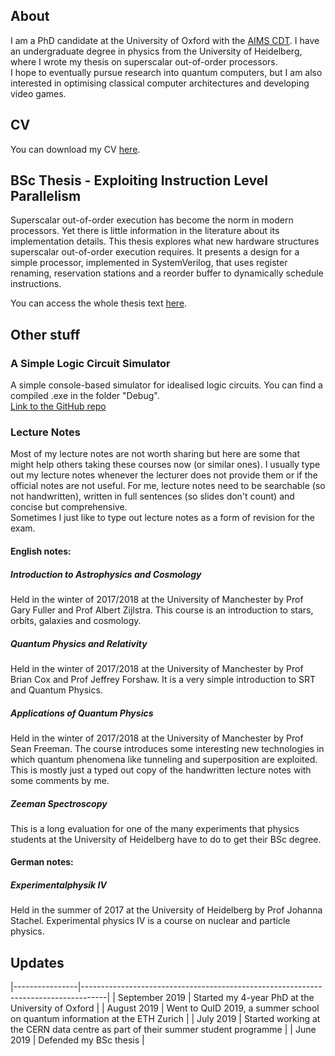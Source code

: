 ## About

I am a PhD candidate at the University of Oxford with the [AIMS CDT](aims.robots.ox.ac.uk). I have an undergraduate degree in physics from the University of Heidelberg, where I wrote my thesis on superscalar out-of-order processors. <br>
I hope to eventually pursue research into quantum computers, but I am also interested in optimising classical computer architectures and developing video games. <br>


## CV

You can download my CV [here](https://github.com/amanda-matthes/amanda-matthes.github.io/blob/master/docs/CV/cv.pdf). <br>


## BSc Thesis - Exploiting Instruction Level Parallelism

Superscalar out-of-order execution has become the norm in modern processors. Yet there is little information in the literature about its implementation details. This thesis explores what new hardware structures superscalar out-of-order execution requires. It presents a design for a simple processor, implemented in SystemVerilog, that uses register renaming, reservation stations and a reorder buffer to dynamically schedule instructions. <br>

You can access the whole thesis text [here](https://github.com/amanda-matthes/amanda-matthes.github.io/blob/master/docs/bachelor.pdf). <br>


## Other stuff

### A Simple Logic Circuit Simulator 

A simple console-based simulator for idealised logic circuits. You can find a compiled .exe in the folder "Debug". <br>
[Link to the GitHub repo](https://github.com/amanda-matthes/A-Simple-Logic-Circuit-Simulator) <br>


### Lecture Notes
Most of my lecture notes are not worth sharing but here are some that might help others taking these courses now (or similar ones).
I usually type out my lecture notes whenever the lecturer does not provide them or if the official notes are not useful. For me, lecture notes need to be searchable (so not handwritten), written in full sentences (so slides don't count) and concise but comprehensive. <br>
Sometimes I just like to type out lecture notes as a form of revision for the exam. <br>

#### English notes:

##### Introduction to Astrophysics and Cosmology
Held in the winter of 2017/2018 at the University of Manchester by Prof Gary Fuller and Prof Albert Zijlstra. This course is an introduction to stars, orbits, galaxies and cosmology.<br>

##### Quantum Physics and Relativity
Held in the winter of 2017/2018 at the University of Manchester by Prof Brian Cox and Prof Jeffrey Forshaw. It is a very simple introduction to SRT and Quantum Physics.<br>

##### Applications of Quantum Physics
Held in the winter of 2017/2018 at the University of Manchester by Prof Sean Freeman. The course introduces some interesting new technologies in which quantum phenomena like tunneling and superposition are exploited. This is mostly just a typed out copy of the handwritten lecture notes with some comments by me.<br>

##### Zeeman Spectroscopy
This is a long evaluation for one of the many experiments that physics students at the University of Heidelberg have to do to get their BSc degree.<br>

#### German notes:

##### Experimentalphysik IV
Held in the summer of 2017 at the University of Heidelberg by Prof Johanna Stachel. Experimental physics IV is a course on nuclear and particle physics. <br>


## Updates

|----------------|------------------------------------------------------------------------------------|
| September 2019 | Started my 4-year PhD at the University of Oxford                                  |
| August 2019    | Went to QuID 2019, a summer school on quantum information at the ETH Zurich        |
| July 2019      | Started working at the CERN data centre as part of their summer student programme  |
| June 2019      | Defended my BSc thesis                                                             |





